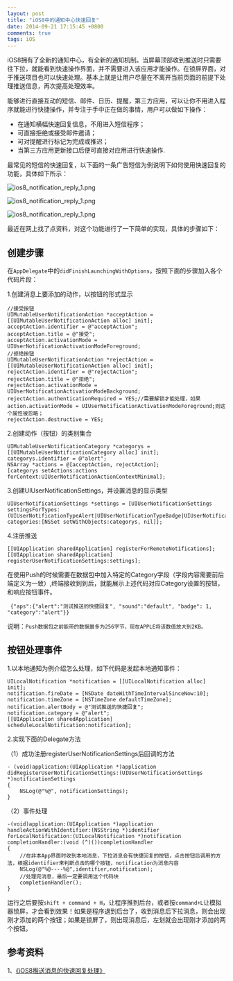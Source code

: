 ```yaml
---
layout: post
title: "iOS8中的通知中心快速回复"
date: 2014-09-21 17:15:45 +0800
comments: true
tags: iOS
---
```


iOS8拥有了全新的通知中心，有全新的通知机制。当屏幕顶部收到推送时只需要往下拉，就能看到快速操作界面，并不需要进入该应用才能操作。在锁屏界面，对于推送项目也可以快速处理。基本上就是让用户尽量在不离开当前页面的前提下处理推送信息，再次提高处理效率。

能够进行直接互动的短信、邮件、日历、提醒，第三方应用，可以让你不用进入程序就能进行快捷操作，并专注于手中正在做的事情，用户可以做如下操作：

- 在通知横幅快速回复信息，不用进入短信程序；
- 可直接拒绝或接受邮件邀请；
- 可对提醒进行标记为完成或推迟；
- 当第三方应用更新接口后便可直接对应用进行快速操作.

最常见的短信的快速回复，以下面的一条广告短信为例说明下如何使用快速回复的功能，具体如下所示：

![ios8_notification_reply_1.png](/images/ios8_notification_reply/ios8_notification_reply_1.png)


![ios8_notification_reply_1.png](/images/ios8_notification_reply/ios8_notification_reply_2.png)


![ios8_notification_reply_1.png](/images/ios8_notification_reply/ios8_notification_reply_3.png)

最近在网上找了点资料，对这个功能进行了一下简单的实现，具体的步骤如下：

## 创建步骤

在`AppDelegate`中的`didFinishLaunchingWithOptions`，按照下面的步骤加入各个代码片段：

1.创建消息上要添加的动作，以按钮的形式显示

```
//接受按钮
UIMutableUserNotificationAction *acceptAction = [[UIMutableUserNotificationAction alloc] init];
acceptAction.identifier = @"acceptAction";
acceptAction.title = @"接受";
acceptAction.activationMode = UIUserNotificationActivationModeForeground;
//拒绝按钮    
UIMutableUserNotificationAction *rejectAction = [[UIMutableUserNotificationAction alloc] init];
rejectAction.identifier = @"rejectAction";
rejectAction.title = @"拒绝";
rejectAction.activationMode = UIUserNotificationActivationModeBackground;
rejectAction.authenticationRequired = YES;//需要解锁才能处理，如果action.activationMode = UIUserNotificationActivationModeForeground;则这个属性被忽略；
rejectAction.destructive = YES;
```

2.创建动作（按钮）的类别集合

```
UIMutableUserNotificationCategory *categorys = [[UIMutableUserNotificationCategory alloc] init];
categorys.identifier = @"alert";
NSArray *actions = @[acceptAction, rejectAction];
[categorys setActions:actions forContext:UIUserNotificationActionContextMinimal];
```
    
3.创建UIUserNotificationSettings，并设置消息的显示类型

```
UIUserNotificationSettings *settings = [UIUserNotificationSettings settingsForTypes:(UIUserNotificationTypeAlert|UIUserNotificationTypeBadge|UIUserNotificationTypeSound) categories:[NSSet setWithObjects:categorys, nil]];
```

4.注册推送

```
[[UIApplication sharedApplication] registerForRemoteNotifications];
[[UIApplication sharedApplication] registerUserNotificationSettings:settings];
```
在使用Push的时候需要在数据包中加入特定的Category字段（字段内容需要前后端定义为一致）,终端接收到到后，就能展示上述代码对应Category设置的按钮，和响应按钮事件。

```
 {"aps":{"alert":"测试推送的快捷回复", "sound":"default", "badge": 1, "category":"alert"}}
```
说明：`Push数据包之前能带的数据最多为256字节，现在APPLE将该数值放大到2KB。`

## 按钮处理事件

1.以本地通知为例介绍怎么处理，如下代码是发起本地通知事件：

```
UILocalNotification *notification = [[UILocalNotification alloc] init];
notification.fireDate = [NSDate dateWithTimeIntervalSinceNow:10];
notification.timeZone = [NSTimeZone defaultTimeZone];
notification.alertBody = @"测试推送的快捷回复";
notification.category = @"alert";
[[UIApplication sharedApplication] scheduleLocalNotification:notification];
```

2.实现下面的Delegate方法

（1）成功注册registerUserNotificationSettings后回调的方法

```
- (void)application:(UIApplication *)application didRegisterUserNotificationSettings:(UIUserNotificationSettings *)notificationSettings
{
    NSLog(@"%@", notificationSettings);
}
```

（2）事件处理

```
-(void)application:(UIApplication *)application handleActionWithIdentifier:(NSString *)identifier forLocalNotification:(UILocalNotification *)notification completionHandler:(void (^)())completionHandler
{
    //在非本App界面时收到本地消息，下拉消息会有快捷回复的按钮，点击按钮后调用的方法，根据identifier来判断点击的哪个按钮，notification为消息内容
    NSLog(@"%@----%@",identifier,notification);
    //处理完消息，最后一定要调用这个代码块
    completionHandler();
}
```

运行之后要按`shift + command + H`，让程序推到后台，或者按`command+L`让模拟器锁屏，才会看到效果！如果是程序退到后台了，收到消息后下拉消息，则会出现刚才添加的两个按钮；如果是锁屏了，则出现消息后，左划就会出现刚才添加的两个按钮。

## 参考资料

1、[《iOS8推送消息的快速回复处理》](http://blog.csdn.net/yujianxiang666/article/details/35260135)